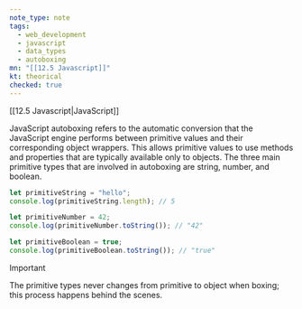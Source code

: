 ```yaml
---
note_type: note
tags:
  - web_development
  - javascript
  - data_types
  - autoboxing
mn: "[[12.5 Javascript]]"
kt: theorical
checked: true
---
```

[[12.5 Javascript|JavaScript]]

JavaScript autoboxing refers to the automatic conversion that the JavaScript engine performs between primitive values and their corresponding object wrappers. This allows primitive values to use methods and properties that are typically available only to objects. The three main primitive types that are involved in autoboxing are string, number, and boolean.

```js
let primitiveString = "hello";
console.log(primitiveString.length); // 5

let primitiveNumber = 42;
console.log(primitiveNumber.toString()); // "42"

let primitiveBoolean = true;
console.log(primitiveBoolean.toString()); // "true"
```

>[!important]
>The primitive types never changes from primitive to object when boxing; this process happens behind the scenes. 

